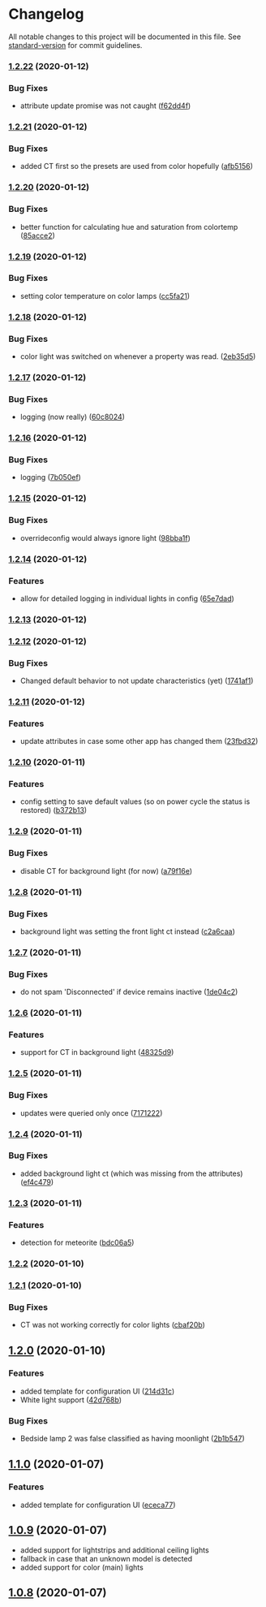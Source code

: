 # Changelog

All notable changes to this project will be documented in this file. See [standard-version](https://github.com/conventional-changelog/standard-version) for commit guidelines.

### [1.2.22](https://github.com/cellcortex/homebridge-yeelighter/compare/v1.2.21...v1.2.22) (2020-01-12)


### Bug Fixes

* attribute update promise was not caught ([f62dd4f](https://github.com/cellcortex/homebridge-yeelighter/commit/f62dd4fa3dfc30292eed424035701c1aaa36e0e5))

### [1.2.21](https://github.com/cellcortex/homebridge-yeelighter/compare/v1.2.20...v1.2.21) (2020-01-12)


### Bug Fixes

* added CT first so the presets are used from color hopefully ([afb5156](https://github.com/cellcortex/homebridge-yeelighter/commit/afb515627c1a7f237374fda3bc70b47780d60aeb))

### [1.2.20](https://github.com/cellcortex/homebridge-yeelighter/compare/v1.2.19...v1.2.20) (2020-01-12)


### Bug Fixes

* better function for calculating hue and saturation from colortemp ([85acce2](https://github.com/cellcortex/homebridge-yeelighter/commit/85acce2c74a4657b95ff96f5538181deafba2e25))

### [1.2.19](https://github.com/cellcortex/homebridge-yeelighter/compare/v1.2.18...v1.2.19) (2020-01-12)


### Bug Fixes

* setting color temperature on color lamps ([cc5fa21](https://github.com/cellcortex/homebridge-yeelighter/commit/cc5fa2178358fd1dede20e0aadcc4fef4e9d3212))

### [1.2.18](https://github.com/cellcortex/homebridge-yeelighter/compare/v1.2.17...v1.2.18) (2020-01-12)


### Bug Fixes

* color light was switched on whenever a property was read. ([2eb35d5](https://github.com/cellcortex/homebridge-yeelighter/commit/2eb35d5c9795d070fda389b0cb9a0ce6664055f4))

### [1.2.17](https://github.com/cellcortex/homebridge-yeelighter/compare/v1.2.16...v1.2.17) (2020-01-12)


### Bug Fixes

* logging (now really) ([60c8024](https://github.com/cellcortex/homebridge-yeelighter/commit/60c8024861b23184951642db1406a2a4caf2352a))

### [1.2.16](https://github.com/cellcortex/homebridge-yeelighter/compare/v1.2.15...v1.2.16) (2020-01-12)


### Bug Fixes

* logging ([7b050ef](https://github.com/cellcortex/homebridge-yeelighter/commit/7b050effdbef4596093c0f9af24d890d605e5991))

### [1.2.15](https://github.com/cellcortex/homebridge-yeelighter/compare/v1.2.14...v1.2.15) (2020-01-12)


### Bug Fixes

* overrideconfig would always ignore light ([98bba1f](https://github.com/cellcortex/homebridge-yeelighter/commit/98bba1fccf2a6a74dfb42d0aa8d1150f76c1842c))

### [1.2.14](https://github.com/cellcortex/homebridge-yeelighter/compare/v1.2.13...v1.2.14) (2020-01-12)


### Features

* allow for detailed logging in individual lights in config ([65e7dad](https://github.com/cellcortex/homebridge-yeelighter/commit/65e7dada4f3d84159ded82752832582c6cf0363e))

### [1.2.13](https://github.com/cellcortex/homebridge-yeelighter/compare/v1.2.12...v1.2.13) (2020-01-12)

### [1.2.12](https://github.com/cellcortex/homebridge-yeelighter/compare/v1.2.11...v1.2.12) (2020-01-12)


### Bug Fixes

* Changed default behavior to not update characteristics (yet) ([1741af1](https://github.com/cellcortex/homebridge-yeelighter/commit/1741af1872814ad08b73c4ecf14705865b9d6dcb))

### [1.2.11](https://github.com/cellcortex/homebridge-yeelighter/compare/v1.2.10...v1.2.11) (2020-01-12)


### Features

* update attributes in case some other app has changed them ([23fbd32](https://github.com/cellcortex/homebridge-yeelighter/commit/23fbd32451e8cdefc8ee58372d04825ac81c6599))

### [1.2.10](https://github.com/cellcortex/homebridge-yeelighter/compare/v1.2.9...v1.2.10) (2020-01-11)


### Features

* config setting to save default values (so on power cycle the status is restored) ([b372b13](https://github.com/cellcortex/homebridge-yeelighter/commit/b372b13934e2f79688b63dccdf4cbb967fcaa522))

### [1.2.9](https://github.com/cellcortex/homebridge-yeelighter/compare/v1.2.8...v1.2.9) (2020-01-11)


### Bug Fixes

* disable CT for background light (for now) ([a79f16e](https://github.com/cellcortex/homebridge-yeelighter/commit/a79f16edd5abda3580ede02518468686d847f971))

### [1.2.8](https://github.com/cellcortex/homebridge-yeelighter/compare/v1.2.7...v1.2.8) (2020-01-11)


### Bug Fixes

* background light was setting the front light ct instead ([c2a6caa](https://github.com/cellcortex/homebridge-yeelighter/commit/c2a6caaa4adf8b550444ac0967194e4546d9a6ea))

### [1.2.7](https://github.com/cellcortex/homebridge-yeelighter/compare/v1.2.6...v1.2.7) (2020-01-11)


### Bug Fixes

* do not spam 'Disconnected' if device remains inactive ([1de04c2](https://github.com/cellcortex/homebridge-yeelighter/commit/1de04c24c6eba9c0d182c084cd0d3c576addddc1))

### [1.2.6](https://github.com/cellcortex/homebridge-yeelighter/compare/v1.2.5...v1.2.6) (2020-01-11)


### Features

* support for CT in background light ([48325d9](https://github.com/cellcortex/homebridge-yeelighter/commit/48325d9b4a0341216cf13d268396bad1aca557c1))

### [1.2.5](https://github.com/cellcortex/homebridge-yeelighter/compare/v1.2.4...v1.2.5) (2020-01-11)


### Bug Fixes

* updates were queried only once ([7171222](https://github.com/cellcortex/homebridge-yeelighter/commit/7171222ecdc1278b21b05f13586c11e12f13bb04))

### [1.2.4](https://github.com/cellcortex/homebridge-yeelighter/compare/v1.2.3...v1.2.4) (2020-01-11)


### Bug Fixes

* added background light ct (which was missing from the attributes) ([ef4c479](https://github.com/cellcortex/homebridge-yeelighter/commit/ef4c4793a0c994a2b38705d573afd1812edc7133))

### [1.2.3](https://github.com/cellcortex/homebridge-yeelighter/compare/v1.2.2...v1.2.3) (2020-01-11)


### Features

* detection for meteorite ([bdc06a5](https://github.com/cellcortex/homebridge-yeelighter/commit/bdc06a5535495ee578f79db21efc22bebd55e33b))

### [1.2.2](https://github.com/cellcortex/homebridge-yeelighter/compare/v1.2.1...v1.2.2) (2020-01-10)

### [1.2.1](https://github.com/cellcortex/homebridge-yeelighter/compare/v1.2.0...v1.2.1) (2020-01-10)

### Bug Fixes

- CT was not working correctly for color lights ([cbaf20b](https://github.com/cellcortex/homebridge-yeelighter/commit/cbaf20b678617ca577f67762157e156e4081550d))

## [1.2.0](https://github.com/cellcortex/homebridge-yeelighter/compare/v1.0.8...v1.2.0) (2020-01-10)

### Features

- added template for configuration UI ([214d31c](https://github.com/cellcortex/homebridge-yeelighter/commit/214d31c3ccb54f32ea06ceba2850c422684b0462))
- White light support ([42d768b](https://github.com/cellcortex/homebridge-yeelighter/commit/42d768bb92aee9175531a346a94e8f7d3d1b301b))

### Bug Fixes

- Bedside lamp 2 was false classified as having moonlight ([2b1b547](https://github.com/cellcortex/homebridge-yeelighter/commit/2b1b5471e28db521ae7c2eb9523aa838a2d2a35e))

## [1.1.0](https://github.com/cellcortex/homebridge-yeelighter/compare/v1.0.9...v1.1.0) (2020-01-07)

### Features

- added template for configuration UI ([ececa77](https://github.com/cellcortex/homebridge-yeelighter/commit/ececa77ec2bc32eaa2776647dd06cdb73d8349c9))

## [1.0.9](https://github.com/cellcortex/homebridge-yeelighter/compare/v1.0.8...v1.0.9) (2020-01-07)

- added support for lightstrips and additional ceiling lights
- fallback in case that an unknown model is detected
- added support for color (main) lights

## [1.0.8](https://github.com/cellcortex/homebridge-yeelighter/compare/v1.0.5...v1.0.8) (2020-01-07)
